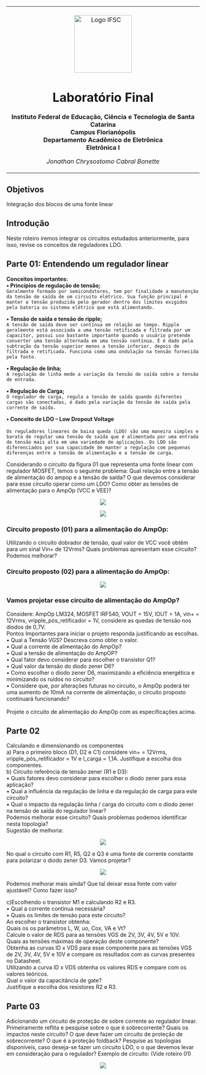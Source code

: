 <table align="center"><tr><td align="center" width="9999"><br>
<img src="../../Imagens/logoifsc.png" align="center" width="150" alt="Logo IFSC">

# Laboratório Final

<b>Instituto Federal de Educação, Ciência e Tecnologia de Santa Catarina<br>
Campus Florianópolis<br>
Departamento Acadêmico de Eletrônica<br>
Eletrônica I</b>

*Jonathan Chrysostomo Cabral Bonette*
</td></tr></table>

## Objetivos

Integração dos blocos de uma fonte linear

## Introdução
Neste roteiro iremos integrar os circuitos estudados anteriormente, para isso, revise os conceitos de reguladores LDO.

## Parte 01: Entendendo um regulador linear  
<b>Conceitos importantes:<br></b>
<b>• Princípios de regulação de tensão;<br></b>
`Geralmente formado por semicondutores, tem por finalidade a manutenção da tensão de saída de um circuito elétrico. Sua função principal é manter a tensão produzida pelo gerador dentro dos limites exigidos pela bateria ou sistema elétrico que está alimentando.`

<b>• Tensão de saída e tensão de ripple;<br></b>
`A tensão de saída deve ser contínua em relação ao tempo. Ripple geralmente está associada a uma tensão retificada e filtrada por um capacitor, possui uso bastante importante quando o usuário pretende converter uma tensão alternada em uma tensão contínua. É é dado pela subtração da tensão superior menos a tensão inferior, depois de filtrada e retificada. Funciona como uma ondulação na tensão fornecida pela fonte.`

<b>• Regulação de linha;<br></b>
`A regulação de linha mede a variação da tensão de saída sobre a tensão de entrada.`

<b>• Regulação de Carga;<br></b>
`O regulador de carga, regula a tensão de saída quando diferentes cargas são conectadas, é dado pela variação da tensão de saída pela corrente de saída.`

<b>• Conceito de LDO – Low Dropout Voltage<br><br></b>
`Os reguladores lineares de baixa queda (LDO) são uma maneira simples e barata de regular uma tensão de saída que é alimentada por uma entrada de tensão mais alta em uma variedade de aplicações. Os LDO são diferenciados por sua capacidade de manter a regulação com pequenas diferenças entre a tensão de alimentação e a tensão de carga.`

Considerando o circuito da figura 01 que representa uma fonte linear com regulador MOSFET, temos o seguinte problema: Qual relação entre a tensão de alimentação do ampop e a tensão de saída? O que devemos considerar para esse circuito operar como um LDO? Como obter as tensões de alimentação para o AmpOp (VCC e VEE)?

<p align="center"><img src="../../Imagens/Laboratório Final/imagem1.png" align="center"><br></p>
<p align="center"><img src="../../Imagens/Laboratório Final/imagem2.png" align="center"><br></p>

### Circuito proposto (01) para a alimentação do AmpOp:

Utilizando o circuito dobrador de tensão, qual valor de VCC você obtêm para um sinal Vin+ de 12Vrms? Quais problemas apresentam esse circuito? Podemos melhorar?

### Circuito proposto (02) para a alimentação do AmpOp:

<p align="center"><img src="../../Imagens/Laboratório Final/imagem3.png" align="center"><br></p>

### Vamos projetar esse circuito de alimentação do AmpOp?
Considere: AmpOp LM324, MOSFET IRF540, VOUT = 15V, IOUT = 1A, vin+ = 12Vrms, vripple_pós_retificador = 1V, considere as quedas de tensão nos diodos de 0,7V.<br>
Pontos Importantes para iniciar o projeto responda justificando as escolhas.<br>
• Qual a Tensão VGS? Descreva como obter o valor.<br>
• Qual a corrente de alimentação do AmpOp?<br>
• Qual a tensão de alimentação do AmpOP?<br>
• Qual fator devo considerar para escolher o transistor Q1?<br>
• Qual valor da tensão do diodo zener D6?<br>
• Como escolher o diodo zener D6, maximizando a eficiência energética e minimizando os ruídos no circuito?<br>
• Considere que, por alterações futuras no circuito, o AmpOp poderá ter uma aumento de 10mA na corrente de alimentação, o circuito proposto continuará funcionando?<br><br>
Projete o circuito de alimentação do AmpOp com as especificações acima.

## Parte 02
Calculando e dimensionando os componentes<br>
a) Para o primeiro bloco (D1, D2 e C1) considere vin+ = 12Vrms, vripple_pós_retificador = 1V e I_carga = 1,1A. Justifique a escolha dos componentes.<br>
b) Circuito referência de tensão zener (R1 e D3):<br>
• Quais fatores devo considerar para escolher o diodo zener para essa aplicação?<br>
• Qual a influência da regulação de linha e da regulação de carga para este circuito?<br>
• Qual o impacto da regulação linha / carga do circuito com o diodo zener na tensão de saída do regulador linear?<br>
Podemos melhorar esse circuito? Quais problemas podemos identificar nesta topologia?<br>
Sugestão de melhoria:<br>

<p align="center"><img src="../../Imagens/Laboratório Final/imagem4.png" align="center"><br></p>

No qual o circuito com R1, R5, Q2 e Q3 é uma fonte de corrente constante para polarizar o diodo zener D3. Vamos projetar?

<p align="center"><img src="../../Imagens/Laboratório Final/imagem5.png" align="center"><br></p>

Podemos melhorar mais ainda? Que tal deixar essa fonte com valor ajustável? Como fazer isso?

c)Escolhendo o transistor M1 e calculando R2 e R3.<br>
• Qual a corrente contínua necessária?<br>
• Quais os limites de tensão para este circuito?<br>
Ao escolher o transistor obtenha:<br>
Quais os os parâmetros L, W, uo, Cox, VA e Vt?<br>
Calcule o valor de RDS para as tensões VGS de 2V, 3V, 4V, 5V e 10V.<br>
Quais as tensões máximas de operação deste componente?<br>
Obtenha as curvas ID x VDS para esse componente para as tensões VGS de 2V, 3V, 4V, 5V e 10V e compare os resultados com as curvas presentes no Datasheet.<br>
Utilizando a curva ID x VDS obtenha os valores RDS e compare com os valores teóricos.<br>
Qual o valor da capacitância de gate?<br>
Justifique a escolha dos resistores R2 e R3.<br>

## Parte 03
Adicionando um circuito de proteção de sobre corrente ao regulador linear.
Primeiramente reflita e pesquise sobre o que é sobrecorrente? Quais os impactos neste circuito?
O que deve fazer um circuito de proteção de sobrecorrente? O que é a proteção foldback?
Pesquise as topologias disponíveis, caso deseja-se fazer um circuito LDO, o o que devemos levar em consideração para o regulador?
Exemplo de circuito: (Vide roteiro 01)

<p align="center"><img src="../../Imagens/Laboratório Final/imagem6.png" align="center"><br></p>
